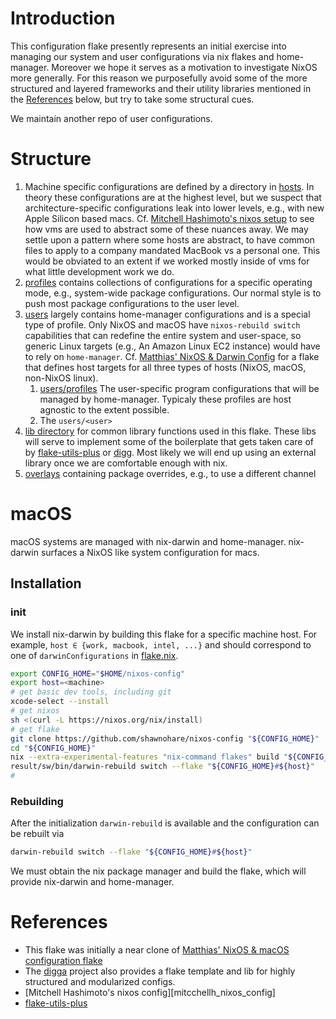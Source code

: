 # Introduction

This configuration flake presently represents an initial exercise into managing
our system and user configurations via nix flakes and home-manager. Moreover we
hope it serves as a motivation to investigate NixOS more generally. For this
reason we purposefully avoid some of the more structured and layered frameworks
and their utility libraries mentioned in the [References](#References) below,
but try to take some structural cues.

We maintain another repo of user configurations.

# Structure

1. Machine specific configurations are defined by a directory in
   [hosts](./hosts/). In theory these configurations are at the highest level,
   but we suspect that architecture-specific configurations leak into lower
   levels, e.g., with new Apple Silicon based macs.
   Cf. [Mitchell Hashimoto's nixos setup][mitchellh_nixos_config] to see how
   vms are used to abstract some of these nuances away. We may settle upon
   a pattern where some hosts are abstract, to have common files to apply to
   a company mandated MacBook vs a personal one. This would be obviated to
   an extent if we worked mostly inside of vms for what little development
   work we do.
1. [profiles](./profiles/) contains collections of configurations for a specific
   operating mode, e.g., system-wide package configurations. Our normal
   style is to push most package configurations to the user level.
1. [users](./users/) largely contains home-manager configurations and is a
   special type of profile. Only NixOS and macOS have `nixos-rebuild switch`
   capabilities that can redefine the entire system and user-space, so
   generic Linux targets (e.g., An Amazon Linux EC2 instance) would have to
   rely on `home-manager`. Cf.
   [Matthias' NixOS & Darwin Config][matthias_nixos_config] for a flake that
   defines host targets for all three types of hosts
   (NixOS, macOS, non-NixOS linux).
    1. [users/profiles](./users/profiles) The user-specific program configurations
       that will be managed by home-manager. Typicaly these profiles are host
       agnostic to the extent possible.
    1. The `users/<user>`
1. [lib directory](./lib/) for common library functions used in this flake.
   These libs will serve to implement some of the boilerplate that gets
   taken care of by [flake-utils-plus][flake-utils-plus] or [digg][digga].
   Most likely we will end up using an external library once we are
   comfortable enough with nix.
1. [overlays](./overlays) containing package overrides, e.g., to use a
   different channel


# macOS

macOS systems are managed with nix-darwin and home-manager.
nix-darwin surfaces a NixOS like system configuration for
macs.

## Installation

### init

We install nix-darwin by building this flake for a specific machine host. For
example, `host ∈ {work, macbook, intel, ...}` and should correspond to one of
`darwinConfigurations` in [flake.nix](./flake.nix).

```bash
export CONFIG_HOME="$HOME/nixos-config"
export host=<machine>
# get basic dev tools, including git
xcode-select --install
# get nixos
sh <(curl -L https://nixos.org/nix/install)
# get flake
git clone https://github.com/shawnohare/nixos-config "${CONFIG_HOME}"
cd "${CONFIG_HOME}"
nix --extra-experimental-features "nix-command flakes" build "${CONFIG_HOME}#darwinConfigurations.${host}.system"
result/sw/bin/darwin-rebuild switch --flake "${CONFIG_HOME}#${host}"
#
```

### Rebuilding

After the initialization `darwin-rebuild` is available and the configuration
can be rebuilt via

```bash
darwin-rebuild switch --flake "${CONFIG_HOME}#${host}"
```

We must obtain the nix package manager and build the flake, which will
provide nix-darwin and home-manager.


# References

- This flake was initially a near clone of
  [Matthias' NixOS & macOS configuration flake][matthias_nixos_config]
- The [digga][digga] project also provides a flake template and lib for
  highly structured and modularized configs.
- [Mitchell Hashimoto's nixos config][mitcchellh_nixos_config]
- [flake-utils-plus][flake-utils-plus]





[digga]: https://github.com/divnix/digga
[matthias_nixos_config]: <https://github.com/MatthiasBenaets/nixos-config>
[mitchellh_nixos_config]: <https://github.com/mitchellh/nixos-config>
[flake-utils-plus]: <https://github.com/gytis-ivaskevicius/flake-utils-plus>
